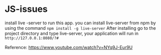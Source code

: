# JS-issues
install live -server to run this app. 
you can install live-server from npm by using the command `npm install -g live-server`
After installing go to the project directory and type live-server, your application will run in `http://127.0.0.1:8080/?#`


Reference: https://www.youtube.com/watch?v=NYq9J-Eur9U



